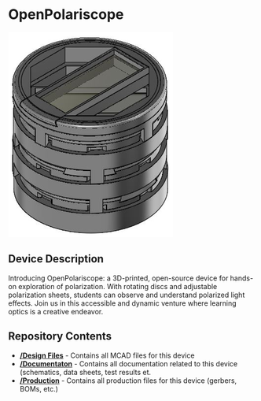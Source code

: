 
# OpenPolariscope

![Alt text](https://github.com/kornpop73/OpenPolariscope/blob/01/Documentation/Images/OpolaAssembly.JPG "Open Polariscop Image")

## Device Description
Introducing OpenPolariscope: a 3D-printed, open-source device for hands-on exploration of polarization. 
With rotating discs and adjustable polarization sheets, students can observe and understand polarized light effects. 
Join us in this accessible and dynamic venture where learning optics is a creative endeavor.

## Repository Contents

* [**/Design Files**](https://github.com/kornpop73/Repository-Template/tree/master/Design%20Files) - Contains all MCAD files for this device
* [**/Documentaton**](https://github.com/kornpop73/Repository-Template/tree/master/Documentation) - Contains all documentation related to this device (schematics, data sheets, test results et.
* [**/Production**](https://github.com/kornpop73/Repository-Template/tree/master/Production) - Contains all production files for this device (gerbers, BOMs, etc.)
